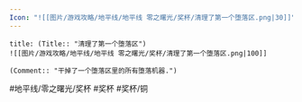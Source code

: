 ```yaml
---
Icon: "![[图片/游戏攻略/地平线/地平线 零之曙光/奖杯/清理了第一个堕落区.png|30]]"
---
```

```ad-common-bronze-trophy
title: (Title:: "清理了第一个堕落区")
![[图片/游戏攻略/地平线/地平线 零之曙光/奖杯/清理了第一个堕落区.png|100]]

(Comment:: "干掉了一个堕落区里的所有堕落机器.")
```

#地平线/零之曙光/奖杯 #奖杯 #奖杯/铜

